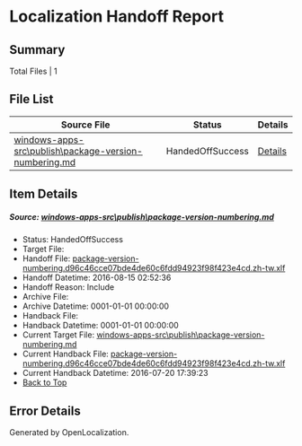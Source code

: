 # <a name='report-top'></a> Localization Handoff Report

## Summary
 Total Files | 1

## File List
 Source File | Status | Details 
 ----------- | ------ | ------- 
 [windows-apps-src\publish\package-version-numbering.md](https://github.com/Microsoft/windows-apps/blob/4d2e9888917a7037d3eb51a9306935f20e23358f/windows-apps-src/publish/package-version-numbering.md) | HandedOffSuccess | [Details](#cc31e2f8b39cc014334c9ae97b2b932b02f010355027)

## Item Details
##### <a name='cc31e2f8b39cc014334c9ae97b2b932b02f010355027'></a> Source: [windows-apps-src\publish\package-version-numbering.md](https://github.com/Microsoft/windows-apps/blob/4d2e9888917a7037d3eb51a9306935f20e23358f/windows-apps-src/publish/package-version-numbering.md)
* Status: HandedOffSuccess
* Target File: 
* Handoff File: [package-version-numbering.d96c46cce07bde4de60c6fdd94923f98f423e4cd.zh-tw.xlf](https://github.com/Microsoft/WDG.handoff/blob/3d4b896e6be6d2a1af715c03d89e169b07c3e5bf/ol-handoff/Microsoft/windows-apps.zh-tw/master/package-version-numbering.d96c46cce07bde4de60c6fdd94923f98f423e4cd.zh-tw.xlf)
* Handoff Datetime: 2016-08-15 02:52:36
* Handoff Reason: Include
* Archive File: 
* Archive Datetime: 0001-01-01 00:00:00
* Handback File: 
* Handback Datetime: 0001-01-01 00:00:00
* Current Target File: [windows-apps-src\publish\package-version-numbering.md](https://github.com/Microsoft/windows-apps.zh-tw/blob/28d9426b29c49ad4d7d36ad8929a7eab1d0bd985/windows-apps-src/publish/package-version-numbering.md)
* Current Handback File: [package-version-numbering.d96c46cce07bde4de60c6fdd94923f98f423e4cd.zh-tw.xlf](https://github.com/Microsoft/WDG.handback/blob/ba466a2470429e980e411fcb9bc1043d0c07ebdd/ol-handback/Microsoft/windows-apps.zh-tw/master/package-version-numbering.d96c46cce07bde4de60c6fdd94923f98f423e4cd.zh-tw.xlf)
* Current Handback Datetime: 2016-07-20 17:39:23
* [Back to Top](#report-top)


## Error Details

Generated by OpenLocalization.
